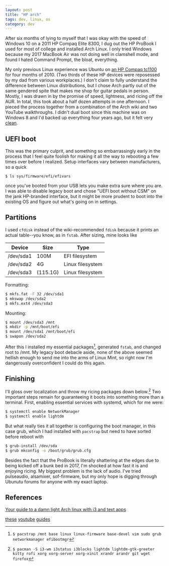 ```yaml
---
layout: post
title: "HP arch"
tags: dev, linux, os
category: dev
---
```

After six months of lying to myself that I was okay with the speed of Windows 10 on a 2011 HP Compaq Elite 8300, I dug out the HP ProBook I used for most of college and installed Arch Linux. I only tried Windows because my 2017 MacBook Air was not doing well in clamshell mode, and found I hated Command Prompt, the bloat, everything.

My only previous Linux experience was Ubuntu on [an HP Compaq tc1100](https://en.wikipedia.org/wiki/HP_Compaq_tc1100) for four months of 2010. (Two thirds of these HP devices were reposessed by my dad from various workplaces.) I don't claim to fully understand the difference between Linux distributions, but I chose Arch partly out of the same gendered spite that makes me shop for guitar pedals in person. Mostly, I was drawn in by the promise of speed, lightness, and ricing off the AUR. In total, this took about a half dozen attempts in one afternoon. I pieced the process together from a combination of the Arch wiki and two YouTube walkthroughs. I didn't dual boot since this machine was on Windows 8 and I'd backed up everything four years ago, but it felt very [clean](https://www.youtube.com/watch?v=JhQifZBzFT4).

## UEFI boot
This was the primary culprit, and something so embarrassingly early in the process that I feel quite foolish for making it all the way to rebooting a few times over before I realized. Setup interfaces vary between manufacturers, so a quick

`$ ls sys/firmware/efi/efivars`

once you've booted from your USB lets you make extra sure where you are. I was able to disable legacy boot and chose "UEFI boot without CSM" on the jank HP-branded interface, but it might be more prudent to boot into the existing OS and figure out what's going on in settings.

## Partitions
I used `cfdisk` instead of the wiki-recommended `fdisk` because it prints an actual table--you know, as in `fstab`. After sizing, mine looks like

| Device    | Size     | Type             |
|-----------|----------|------------------|
| /dev/sda1 | 100M     | EFI filesystem   |
| /dev/sda2 | 4G       | Linux filesystem |
| /dev/sda3 | (115.1G) | Linux filesystem |

Formatting:

```bash
$ mkfs.fat -F 32 /dev/sda1
$ mkswap /dev/sda2
$ mkfs.ext4 /dev/sda3
```

Mounting:
```bash
$ mount /dev/sda3 /mnt
$ mkdir -p /mnt/boot/efi
$ mount /dev/sda1 /mnt/boot/efi
$ swapon /dev/sda2
```

After this I installed my essential packages[^1], generated `fstab`, and changed root to /mnt. My legacy boot debacle aside, none of the above seemed hellish enough to send me into the arms of Linux Mint, so right now I'm dangerously overconfident I could do this again.

## Finishing
I'll gloss over localization and throw my ricing packages down below.[^2] Two important steps remain for guaranteeing it boots into something more than a terminal. First, enabling essential services with systemd, which for me were:

```bash
$ systemctl enable NetworkManager
$ systemctl enable lightdm
```

But what really ties it all together is configuring the boot manager, in this case grub, which I had installed with `pacstrap` but need to have sorted before reboot with

```bash
$ grub-install /dev/sda
$ grub mkconfig -o /boot/grub/grub.cfg
```

Besides the fact that the ProBook is literally shattering at the edges due to being kicked off a bunk bed in 2017, I'm shocked at how fast it is and enjoying ricing. My biggest problem is the lack of audio. I've tried pulseaudio, alsamixer, sof-firmware, but my only hope is digging through Ubunutu forums for anyone with my exact laptop.

## References 

[Your guide to a damn light Arch linux with i3 and text apps](https://medium.com/avalanche-of-sheep/your-guide-to-a-damn-light-arch-linux-with-i3-and-text-apps-8bc576c502b9)

[these](https://youtube.com/watch?v=xMjI8pypeJE) [youtube](https://youtube.com/watch?v=68z11VAYMS8) [guides](https://youtube.com/watch?v=XhuugVKiHY0)

[^1]: `$ pacstrap /mnt base linux linux-firmware base-devel vim sudo grub networkmanager efibootmgr`
[^2]: `$ pacman -S i3-wm i3status i3blocks lightdm lightdm-gtk-greeter kitty rofi xorg xorg-server xorg-xinit xrandr arandr git wget firefox`

